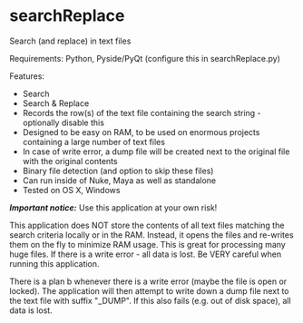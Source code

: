 searchReplace
=============

Search (and replace) in text files

Requirements: Python, Pyside/PyQt (configure this in searchReplace.py)

Features:
* Search
* Search & Replace
* Records the row(s) of the text file containing the search string - optionally disable this
* Designed to be easy on RAM, to be used on enormous projects containing a large number of text files
* In case of write error, a dump file will be created next to the original file with the original contents
* Binary file detection (and option to skip these files)
* Can run inside of Nuke, Maya as well as standalone
* Tested on OS X, Windows


***Important notice:*** Use this application at your own risk!

This application does NOT store the contents of all text files matching the search criteria locally or in the RAM. Instead, it opens the files and re-writes them on the fly to minimize RAM usage. This is great for processing many huge files. If there is a write error - all data is lost. Be VERY careful when running this application.

There is a plan b whenever there is a write error (maybe the file is open or locked). The application will then attempt to write down a dump file next to the text file with suffix "_DUMP". If this also fails (e.g. out of disk space), all data is lost.
